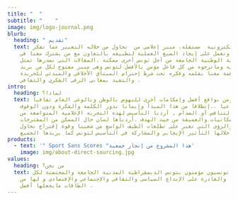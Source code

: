```yaml
---
title: "  "
subtitle: "    "
image: img/logo-journal.png
blurb:
  heading: " تقديم"
  text: جريدة إلكترونية  مستقلة، منبر إعلامي من  نحاول من خلاله التعبير عما نفكر
    فيه ونعمل على إيجاد الصيغ العملية لتطبيقه بالتعاون مع من يشترك معنا في
    الرؤية الوطنية الجامعة من أجل تونس أخرى ممكنة .المقالات التي نصدرها تمثل
    مانفكر فيه ومانرجوه من كل فاعل مؤمن بالأفضل لتونس وهى منبر مفتوح لكل من يريد
    المساهمة معنا بقلمه وفكره تحت شرط إحترام الميثاق الأخلاقي والمبدئي للجريدة
    والتقيد بمعاني الرقى الفكري والثقافي .
intro:
  heading: لماذا؟
  text: لأننا نؤمن بواقع أفضل وإمكامات أخرى للنهوض بالوطن وبالوعى العام ثقافيا
    وإجتماعيا ..إنطلاقا من هذا المبدأ وإيمانا بدور الكلمة والفكرة ودون الوقوف
    على خط التنافس أو الصدام , أردنا التأسيس لهذه التجربة الإعلامية المتواضعة من
    حيث الإمكانيات والعميقة من حيث الهدف .أردناها لسان حال الممكن من المقترحات
    والحلول والرؤى التي تعبر على تطلعات الطيف الواسع من شعبنا وقوة إقتراح نحاول
    من خلالها التأثير الإيجابي والمشاركة في التأسيس لتونس كما يريدها الجميع.
products:
  - text: '" Sport Sans Scores "هذا المشروع من إنجاز جمعية'
    image: img/about-direct-sourcing.jpg
values:
  heading: من نحن؟
  text: مواطنون تونسيون مؤمنون بتونس الديمقراطية المدنية الجامعة والمحتضنة لكل
    طاقاتها والقادرة على الإبداع السياسي والثقافي والإجتماعي والإقتصادي و لها من
    الطاقات مايجعلها أفضل .
---
```

